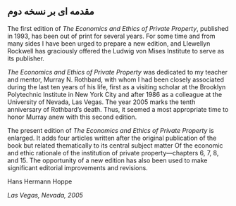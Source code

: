 ## مقدمه ای بر نسخه دوم

The first edition of *The Economics and Ethics of Private Property*, published in 1993, has been out of print for several years. For some time and from many sides I have been urged to prepare a new edition, and Llewellyn Rockwell has graciously offered the Ludwig von Mises Institute to serve as its publisher.

*The Economics and Ethics of Private Property* was dedicated to my teacher and mentor, Murray N. Rothbard, with whom I had been closely associated during the last ten years of his life, first as a visiting scholar at the Brooklyn Polytechnic Institute in New York City and after 1986 as a colleague at the University of Nevada, Las Vegas. The year 2005 marks the tenth anniversary of Rothbard’s death. Thus, it seemed a most appropriate time to honor Murray anew with this second edition.

The present edition of *The Economics and Ethics of Private Property* is enlarged. It adds four articles written after the original publication of the book but related thematically to its central subject matter Of the economic and ethic rationale of the institution of private property—chapters 6, 7, 8, and 15. The opportunity of a new edition has also been used to make significant editorial improvements and revisions.

Hans Hermann Hoppe

*Las Vegas, Nevada, 2005*